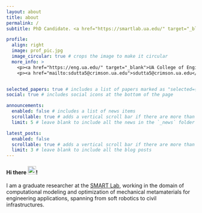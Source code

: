 ```yaml
---
layout: about
title: about
permalink: /
subtitle: PhD Candidate. <a href="https://smartlab.ua.edu/" target="_blank">SMART Lab</a>. Dept. of Mechanical Engineering, The University of Alabama.

profile:
  align: right
  image: prof_pic.jpg
  image_circular: true # crops the image to make it circular
  more_info: >
    <p><a href="https://eng.ua.edu/" target="_blank">UA College of Engineering</a></p>
    <p><a href="mailto:sdutta5@crimson.ua.edu">sdutta5@crimson.ua.edu</a></p>


selected_papers: true # includes a list of papers marked as "selected={true}"
social: true # includes social icons at the bottom of the page

announcements:
  enabled: false # includes a list of news items
  scrollable: true # adds a vertical scroll bar if there are more than 3 news items
  limit: 5 # leave blank to include all the news in the `_news` folder

latest_posts:
  enabled: false
  scrollable: true # adds a vertical scroll bar if there are more than 3 new posts items
  limit: 3 # leave blank to include all the blog posts
---
```

#### Hi there <img src="https://media.giphy.com/media/hvRJCLFzcasrR4ia7z/giphy.gif" width="22">!

I am a graduate researcher at the <a href="https://smartlab.ua.edu/" target="_blank">SMART Lab</a>, working in the domain of computational modeling and optimization of mechanical metamaterials for engineering applications, spanning from soft robotics to civil infrastructures. 

<!-- Put your address / P.O. box / other info right below your picture. You can also disable any of these elements by editing `profile` property of the YAML header of your `_pages/about.md`. Edit `_bibliography/papers.bib` and Jekyll will render your [publications page](/al-folio/publications/) automatically.

Link to your social media connections, too. This theme is set up to use [Font Awesome icons](https://fontawesome.com/) and [Academicons](https://jpswalsh.github.io/academicons/), like the ones below. Add your Facebook, Twitter, LinkedIn, Google Scholar, or just disable all of them. -->
